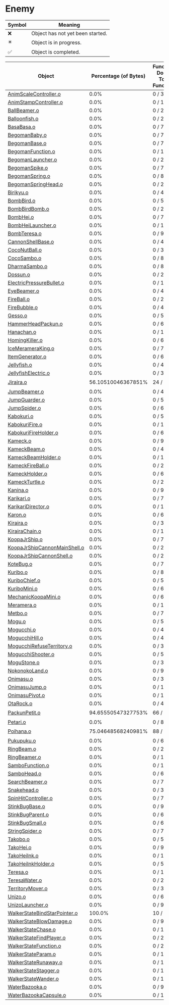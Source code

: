 # Enemy
| Symbol | Meaning 
| ------------- | ------------- 
| :x: | Object has not yet been started. 
| :eight_pointed_black_star: | Object is in progress. 
| :white_check_mark: | Object is completed. 


| Object | Percentage (of Bytes) | Functions Done / Total Functions | Percentage (Functions) | Status 
| ------------- | ------------- | ------------- | ------------- | ------------- 
| [AnimScaleController.o](https://github.com/shibbo/Petari/blob/master/docs/lib/Enemy/AnimScaleController.md) | 0.0% | 0 / 31 | 0.0% | :x: 
| [AnimStampController.o](https://github.com/shibbo/Petari/blob/master/docs/lib/Enemy/AnimStampController.md) | 0.0% | 0 / 11 | 0.0% | :x: 
| [BallBeamer.o](https://github.com/shibbo/Petari/blob/master/docs/lib/Enemy/BallBeamer.md) | 0.0% | 0 / 25 | 0.0% | :x: 
| [Balloonfish.o](https://github.com/shibbo/Petari/blob/master/docs/lib/Enemy/Balloonfish.md) | 0.0% | 0 / 24 | 0.0% | :x: 
| [BasaBasa.o](https://github.com/shibbo/Petari/blob/master/docs/lib/Enemy/BasaBasa.md) | 0.0% | 0 / 77 | 0.0% | :x: 
| [BegomanBaby.o](https://github.com/shibbo/Petari/blob/master/docs/lib/Enemy/BegomanBaby.md) | 0.0% | 0 / 76 | 0.0% | :x: 
| [BegomanBase.o](https://github.com/shibbo/Petari/blob/master/docs/lib/Enemy/BegomanBase.md) | 0.0% | 0 / 79 | 0.0% | :x: 
| [BegomanFunction.o](https://github.com/shibbo/Petari/blob/master/docs/lib/Enemy/BegomanFunction.md) | 0.0% | 0 / 1 | 0.0% | :x: 
| [BegomanLauncher.o](https://github.com/shibbo/Petari/blob/master/docs/lib/Enemy/BegomanLauncher.md) | 0.0% | 0 / 26 | 0.0% | :x: 
| [BegomanSpike.o](https://github.com/shibbo/Petari/blob/master/docs/lib/Enemy/BegomanSpike.md) | 0.0% | 0 / 78 | 0.0% | :x: 
| [BegomanSpring.o](https://github.com/shibbo/Petari/blob/master/docs/lib/Enemy/BegomanSpring.md) | 0.0% | 0 / 83 | 0.0% | :x: 
| [BegomanSpringHead.o](https://github.com/shibbo/Petari/blob/master/docs/lib/Enemy/BegomanSpringHead.md) | 0.0% | 0 / 27 | 0.0% | :x: 
| [Birikyu.o](https://github.com/shibbo/Petari/blob/master/docs/lib/Enemy/Birikyu.md) | 0.0% | 0 / 42 | 0.0% | :x: 
| [BombBird.o](https://github.com/shibbo/Petari/blob/master/docs/lib/Enemy/BombBird.md) | 0.0% | 0 / 54 | 0.0% | :x: 
| [BombBirdBomb.o](https://github.com/shibbo/Petari/blob/master/docs/lib/Enemy/BombBirdBomb.md) | 0.0% | 0 / 21 | 0.0% | :x: 
| [BombHei.o](https://github.com/shibbo/Petari/blob/master/docs/lib/Enemy/BombHei.md) | 0.0% | 0 / 70 | 0.0% | :x: 
| [BombHeiLauncher.o](https://github.com/shibbo/Petari/blob/master/docs/lib/Enemy/BombHeiLauncher.md) | 0.0% | 0 / 19 | 0.0% | :x: 
| [BombTeresa.o](https://github.com/shibbo/Petari/blob/master/docs/lib/Enemy/BombTeresa.md) | 0.0% | 0 / 93 | 0.0% | :x: 
| [CannonShellBase.o](https://github.com/shibbo/Petari/blob/master/docs/lib/Enemy/CannonShellBase.md) | 0.0% | 0 / 4 | 0.0% | :x: 
| [CocoNutBall.o](https://github.com/shibbo/Petari/blob/master/docs/lib/Enemy/CocoNutBall.md) | 0.0% | 0 / 39 | 0.0% | :x: 
| [CocoSambo.o](https://github.com/shibbo/Petari/blob/master/docs/lib/Enemy/CocoSambo.md) | 0.0% | 0 / 87 | 0.0% | :x: 
| [DharmaSambo.o](https://github.com/shibbo/Petari/blob/master/docs/lib/Enemy/DharmaSambo.md) | 0.0% | 0 / 88 | 0.0% | :x: 
| [Dossun.o](https://github.com/shibbo/Petari/blob/master/docs/lib/Enemy/Dossun.md) | 0.0% | 0 / 26 | 0.0% | :x: 
| [ElectricPressureBullet.o](https://github.com/shibbo/Petari/blob/master/docs/lib/Enemy/ElectricPressureBullet.md) | 0.0% | 0 / 11 | 0.0% | :x: 
| [EyeBeamer.o](https://github.com/shibbo/Petari/blob/master/docs/lib/Enemy/EyeBeamer.md) | 0.0% | 0 / 46 | 0.0% | :x: 
| [FireBall.o](https://github.com/shibbo/Petari/blob/master/docs/lib/Enemy/FireBall.md) | 0.0% | 0 / 20 | 0.0% | :x: 
| [FireBubble.o](https://github.com/shibbo/Petari/blob/master/docs/lib/Enemy/FireBubble.md) | 0.0% | 0 / 42 | 0.0% | :x: 
| [Gesso.o](https://github.com/shibbo/Petari/blob/master/docs/lib/Enemy/Gesso.md) | 0.0% | 0 / 58 | 0.0% | :x: 
| [HammerHeadPackun.o](https://github.com/shibbo/Petari/blob/master/docs/lib/Enemy/HammerHeadPackun.md) | 0.0% | 0 / 61 | 0.0% | :x: 
| [Hanachan.o](https://github.com/shibbo/Petari/blob/master/docs/lib/Enemy/Hanachan.md) | 0.0% | 0 / 126 | 0.0% | :x: 
| [HomingKiller.o](https://github.com/shibbo/Petari/blob/master/docs/lib/Enemy/HomingKiller.md) | 0.0% | 0 / 69 | 0.0% | :x: 
| [IceMerameraKing.o](https://github.com/shibbo/Petari/blob/master/docs/lib/Enemy/IceMerameraKing.md) | 0.0% | 0 / 78 | 0.0% | :x: 
| [ItemGenerator.o](https://github.com/shibbo/Petari/blob/master/docs/lib/Enemy/ItemGenerator.md) | 0.0% | 0 / 6 | 0.0% | :x: 
| [Jellyfish.o](https://github.com/shibbo/Petari/blob/master/docs/lib/Enemy/Jellyfish.md) | 0.0% | 0 / 44 | 0.0% | :x: 
| [JellyfishElectric.o](https://github.com/shibbo/Petari/blob/master/docs/lib/Enemy/JellyfishElectric.md) | 0.0% | 0 / 38 | 0.0% | :x: 
| [Jiraira.o](https://github.com/shibbo/Petari/blob/master/docs/lib/Enemy/Jiraira.md) | 56.10510046367851% | 24 / 27 | 88.88888888888889% | :eight_pointed_black_star: 
| [JumpBeamer.o](https://github.com/shibbo/Petari/blob/master/docs/lib/Enemy/JumpBeamer.md) | 0.0% | 0 / 48 | 0.0% | :x: 
| [JumpGuarder.o](https://github.com/shibbo/Petari/blob/master/docs/lib/Enemy/JumpGuarder.md) | 0.0% | 0 / 56 | 0.0% | :x: 
| [JumpSpider.o](https://github.com/shibbo/Petari/blob/master/docs/lib/Enemy/JumpSpider.md) | 0.0% | 0 / 60 | 0.0% | :x: 
| [Kabokuri.o](https://github.com/shibbo/Petari/blob/master/docs/lib/Enemy/Kabokuri.md) | 0.0% | 0 / 51 | 0.0% | :x: 
| [KabokuriFire.o](https://github.com/shibbo/Petari/blob/master/docs/lib/Enemy/KabokuriFire.md) | 0.0% | 0 / 12 | 0.0% | :x: 
| [KabokuriFireHolder.o](https://github.com/shibbo/Petari/blob/master/docs/lib/Enemy/KabokuriFireHolder.md) | 0.0% | 0 / 6 | 0.0% | :x: 
| [Kameck.o](https://github.com/shibbo/Petari/blob/master/docs/lib/Enemy/Kameck.md) | 0.0% | 0 / 95 | 0.0% | :x: 
| [KameckBeam.o](https://github.com/shibbo/Petari/blob/master/docs/lib/Enemy/KameckBeam.md) | 0.0% | 0 / 43 | 0.0% | :x: 
| [KameckBeamHolder.o](https://github.com/shibbo/Petari/blob/master/docs/lib/Enemy/KameckBeamHolder.md) | 0.0% | 0 / 16 | 0.0% | :x: 
| [KameckFireBall.o](https://github.com/shibbo/Petari/blob/master/docs/lib/Enemy/KameckFireBall.md) | 0.0% | 0 / 20 | 0.0% | :x: 
| [KameckHolder.o](https://github.com/shibbo/Petari/blob/master/docs/lib/Enemy/KameckHolder.md) | 0.0% | 0 / 6 | 0.0% | :x: 
| [KameckTurtle.o](https://github.com/shibbo/Petari/blob/master/docs/lib/Enemy/KameckTurtle.md) | 0.0% | 0 / 21 | 0.0% | :x: 
| [Kanina.o](https://github.com/shibbo/Petari/blob/master/docs/lib/Enemy/Kanina.md) | 0.0% | 0 / 99 | 0.0% | :x: 
| [Karikari.o](https://github.com/shibbo/Petari/blob/master/docs/lib/Enemy/Karikari.md) | 0.0% | 0 / 77 | 0.0% | :x: 
| [KarikariDirector.o](https://github.com/shibbo/Petari/blob/master/docs/lib/Enemy/KarikariDirector.md) | 0.0% | 0 / 14 | 0.0% | :x: 
| [Karon.o](https://github.com/shibbo/Petari/blob/master/docs/lib/Enemy/Karon.md) | 0.0% | 0 / 62 | 0.0% | :x: 
| [Kiraira.o](https://github.com/shibbo/Petari/blob/master/docs/lib/Enemy/Kiraira.md) | 0.0% | 0 / 37 | 0.0% | :x: 
| [KirairaChain.o](https://github.com/shibbo/Petari/blob/master/docs/lib/Enemy/KirairaChain.md) | 0.0% | 0 / 12 | 0.0% | :x: 
| [KoopaJrShip.o](https://github.com/shibbo/Petari/blob/master/docs/lib/Enemy/KoopaJrShip.md) | 0.0% | 0 / 72 | 0.0% | :x: 
| [KoopaJrShipCannonMainShell.o](https://github.com/shibbo/Petari/blob/master/docs/lib/Enemy/KoopaJrShipCannonMainShell.md) | 0.0% | 0 / 20 | 0.0% | :x: 
| [KoopaJrShipCannonShell.o](https://github.com/shibbo/Petari/blob/master/docs/lib/Enemy/KoopaJrShipCannonShell.md) | 0.0% | 0 / 29 | 0.0% | :x: 
| [KoteBug.o](https://github.com/shibbo/Petari/blob/master/docs/lib/Enemy/KoteBug.md) | 0.0% | 0 / 70 | 0.0% | :x: 
| [Kuribo.o](https://github.com/shibbo/Petari/blob/master/docs/lib/Enemy/Kuribo.md) | 0.0% | 0 / 89 | 0.0% | :x: 
| [KuriboChief.o](https://github.com/shibbo/Petari/blob/master/docs/lib/Enemy/KuriboChief.md) | 0.0% | 0 / 51 | 0.0% | :x: 
| [KuriboMini.o](https://github.com/shibbo/Petari/blob/master/docs/lib/Enemy/KuriboMini.md) | 0.0% | 0 / 61 | 0.0% | :x: 
| [MechanicKoopaMini.o](https://github.com/shibbo/Petari/blob/master/docs/lib/Enemy/MechanicKoopaMini.md) | 0.0% | 0 / 64 | 0.0% | :x: 
| [Meramera.o](https://github.com/shibbo/Petari/blob/master/docs/lib/Enemy/Meramera.md) | 0.0% | 0 / 134 | 0.0% | :x: 
| [Metbo.o](https://github.com/shibbo/Petari/blob/master/docs/lib/Enemy/Metbo.md) | 0.0% | 0 / 72 | 0.0% | :x: 
| [Mogu.o](https://github.com/shibbo/Petari/blob/master/docs/lib/Enemy/Mogu.md) | 0.0% | 0 / 50 | 0.0% | :x: 
| [Mogucchi.o](https://github.com/shibbo/Petari/blob/master/docs/lib/Enemy/Mogucchi.md) | 0.0% | 0 / 42 | 0.0% | :x: 
| [MogucchiHill.o](https://github.com/shibbo/Petari/blob/master/docs/lib/Enemy/MogucchiHill.md) | 0.0% | 0 / 47 | 0.0% | :x: 
| [MogucchiRefuseTerritory.o](https://github.com/shibbo/Petari/blob/master/docs/lib/Enemy/MogucchiRefuseTerritory.md) | 0.0% | 0 / 3 | 0.0% | :x: 
| [MogucchiShooter.o](https://github.com/shibbo/Petari/blob/master/docs/lib/Enemy/MogucchiShooter.md) | 0.0% | 0 / 52 | 0.0% | :x: 
| [MoguStone.o](https://github.com/shibbo/Petari/blob/master/docs/lib/Enemy/MoguStone.md) | 0.0% | 0 / 31 | 0.0% | :x: 
| [NokonokoLand.o](https://github.com/shibbo/Petari/blob/master/docs/lib/Enemy/NokonokoLand.md) | 0.0% | 0 / 94 | 0.0% | :x: 
| [Onimasu.o](https://github.com/shibbo/Petari/blob/master/docs/lib/Enemy/Onimasu.md) | 0.0% | 0 / 32 | 0.0% | :x: 
| [OnimasuJump.o](https://github.com/shibbo/Petari/blob/master/docs/lib/Enemy/OnimasuJump.md) | 0.0% | 0 / 13 | 0.0% | :x: 
| [OnimasuPivot.o](https://github.com/shibbo/Petari/blob/master/docs/lib/Enemy/OnimasuPivot.md) | 0.0% | 0 / 11 | 0.0% | :x: 
| [OtaRock.o](https://github.com/shibbo/Petari/blob/master/docs/lib/Enemy/OtaRock.md) | 0.0% | 0 / 43 | 0.0% | :x: 
| [PackunPetit.o](https://github.com/shibbo/Petari/blob/master/docs/lib/Enemy/PackunPetit.md) | 94.65550547327753% | 66 / 67 | 98.50746268656717% | :eight_pointed_black_star: 
| [Petari.o](https://github.com/shibbo/Petari/blob/master/docs/lib/Enemy/Petari.md) | 0.0% | 0 / 82 | 0.0% | :x: 
| [Poihana.o](https://github.com/shibbo/Petari/blob/master/docs/lib/Enemy/Poihana.md) | 75.04648568240981% | 88 / 95 | 92.63157894736842% | :eight_pointed_black_star: 
| [Pukupuku.o](https://github.com/shibbo/Petari/blob/master/docs/lib/Enemy/Pukupuku.md) | 0.0% | 0 / 60 | 0.0% | :x: 
| [RingBeam.o](https://github.com/shibbo/Petari/blob/master/docs/lib/Enemy/RingBeam.md) | 0.0% | 0 / 23 | 0.0% | :x: 
| [RingBeamer.o](https://github.com/shibbo/Petari/blob/master/docs/lib/Enemy/RingBeamer.md) | 0.0% | 0 / 19 | 0.0% | :x: 
| [SamboFunction.o](https://github.com/shibbo/Petari/blob/master/docs/lib/Enemy/SamboFunction.md) | 0.0% | 0 / 1 | 0.0% | :x: 
| [SamboHead.o](https://github.com/shibbo/Petari/blob/master/docs/lib/Enemy/SamboHead.md) | 0.0% | 0 / 63 | 0.0% | :x: 
| [SearchBeamer.o](https://github.com/shibbo/Petari/blob/master/docs/lib/Enemy/SearchBeamer.md) | 0.0% | 0 / 71 | 0.0% | :x: 
| [Snakehead.o](https://github.com/shibbo/Petari/blob/master/docs/lib/Enemy/Snakehead.md) | 0.0% | 0 / 34 | 0.0% | :x: 
| [SpinHitController.o](https://github.com/shibbo/Petari/blob/master/docs/lib/Enemy/SpinHitController.md) | 0.0% | 0 / 7 | 0.0% | :x: 
| [StinkBugBase.o](https://github.com/shibbo/Petari/blob/master/docs/lib/Enemy/StinkBugBase.md) | 0.0% | 0 / 9 | 0.0% | :x: 
| [StinkBugParent.o](https://github.com/shibbo/Petari/blob/master/docs/lib/Enemy/StinkBugParent.md) | 0.0% | 0 / 63 | 0.0% | :x: 
| [StinkBugSmall.o](https://github.com/shibbo/Petari/blob/master/docs/lib/Enemy/StinkBugSmall.md) | 0.0% | 0 / 62 | 0.0% | :x: 
| [StringSpider.o](https://github.com/shibbo/Petari/blob/master/docs/lib/Enemy/StringSpider.md) | 0.0% | 0 / 74 | 0.0% | :x: 
| [Takobo.o](https://github.com/shibbo/Petari/blob/master/docs/lib/Enemy/Takobo.md) | 0.0% | 0 / 52 | 0.0% | :x: 
| [TakoHei.o](https://github.com/shibbo/Petari/blob/master/docs/lib/Enemy/TakoHei.md) | 0.0% | 0 / 96 | 0.0% | :x: 
| [TakoHeiInk.o](https://github.com/shibbo/Petari/blob/master/docs/lib/Enemy/TakoHeiInk.md) | 0.0% | 0 / 11 | 0.0% | :x: 
| [TakoHeiInkHolder.o](https://github.com/shibbo/Petari/blob/master/docs/lib/Enemy/TakoHeiInkHolder.md) | 0.0% | 0 / 5 | 0.0% | :x: 
| [Teresa.o](https://github.com/shibbo/Petari/blob/master/docs/lib/Enemy/Teresa.md) | 0.0% | 0 / 119 | 0.0% | :x: 
| [TeresaWater.o](https://github.com/shibbo/Petari/blob/master/docs/lib/Enemy/TeresaWater.md) | 0.0% | 0 / 22 | 0.0% | :x: 
| [TerritoryMover.o](https://github.com/shibbo/Petari/blob/master/docs/lib/Enemy/TerritoryMover.md) | 0.0% | 0 / 3 | 0.0% | :x: 
| [Unizo.o](https://github.com/shibbo/Petari/blob/master/docs/lib/Enemy/Unizo.md) | 0.0% | 0 / 65 | 0.0% | :x: 
| [UnizoLauncher.o](https://github.com/shibbo/Petari/blob/master/docs/lib/Enemy/UnizoLauncher.md) | 0.0% | 0 / 9 | 0.0% | :x: 
| [WalkerStateBindStarPointer.o](https://github.com/shibbo/Petari/blob/master/docs/lib/Enemy/WalkerStateBindStarPointer.md) | 100.0% | 10 / 10 | 100.0% | :white_check_mark: 
| [WalkerStateBlowDamage.o](https://github.com/shibbo/Petari/blob/master/docs/lib/Enemy/WalkerStateBlowDamage.md) | 0.0% | 0 / 9 | 0.0% | :x: 
| [WalkerStateChase.o](https://github.com/shibbo/Petari/blob/master/docs/lib/Enemy/WalkerStateChase.md) | 0.0% | 0 / 12 | 0.0% | :x: 
| [WalkerStateFindPlayer.o](https://github.com/shibbo/Petari/blob/master/docs/lib/Enemy/WalkerStateFindPlayer.md) | 0.0% | 0 / 20 | 0.0% | :x: 
| [WalkerStateFunction.o](https://github.com/shibbo/Petari/blob/master/docs/lib/Enemy/WalkerStateFunction.md) | 0.0% | 0 / 2 | 0.0% | :x: 
| [WalkerStateParam.o](https://github.com/shibbo/Petari/blob/master/docs/lib/Enemy/WalkerStateParam.md) | 0.0% | 0 / 1 | 0.0% | :x: 
| [WalkerStateRunaway.o](https://github.com/shibbo/Petari/blob/master/docs/lib/Enemy/WalkerStateRunaway.md) | 0.0% | 0 / 18 | 0.0% | :x: 
| [WalkerStateStagger.o](https://github.com/shibbo/Petari/blob/master/docs/lib/Enemy/WalkerStateStagger.md) | 0.0% | 0 / 19 | 0.0% | :x: 
| [WalkerStateWander.o](https://github.com/shibbo/Petari/blob/master/docs/lib/Enemy/WalkerStateWander.md) | 0.0% | 0 / 13 | 0.0% | :x: 
| [WaterBazooka.o](https://github.com/shibbo/Petari/blob/master/docs/lib/Enemy/WaterBazooka.md) | 0.0% | 0 / 93 | 0.0% | :x: 
| [WaterBazookaCapsule.o](https://github.com/shibbo/Petari/blob/master/docs/lib/Enemy/WaterBazookaCapsule.md) | 0.0% | 0 / 18 | 0.0% | :x: 
